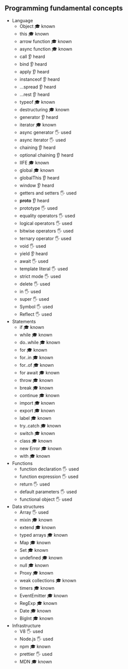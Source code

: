 ## Programming fundamental concepts

- Language
  - Object 🎓 known
  - this 🎓 known
  - arrow function 🎓 known
  - async function 🎓 known
  - call 👂 heard
  - bind 👂 heard
  - apply 👂 heard
  - instanceof 👂 heard
  - ...spread 👂 heard
  - ...rest 👂 heard
  - typeof 🎓 known
  - destructuring 🎓 known
  - generator 👂 heard
  - iterator 🎓 known
  - async generator 🖐️ used
  - async iterator 🖐️ used
  - chaining 👂 heard
  - optional chaining 👂 heard
  - IIFE 🎓 known
  - global 🎓 known
  - globalThis 👂 heard
  - window 👂 heard
  - getters and setters 🖐️ used
  - **proto** 👂 heard
  - prototype 🖐️ used
  - equality operators 🖐️ used
  - logical operators 🖐️ used
  - bitwise operators 🖐️ used
  - ternary operator 🖐️ used
  - void 🖐️ used
  - yield 👂 heard
  - await 🖐️ used
  - template literal 🖐️ used
  - strict mode 🖐️ used
  - delete 🖐️ used
  - in 🖐️ used
  - super 🖐️ used
  - Symbol 🖐️ used
  - Reflect 🖐️ used
- Statements
  - if 🎓 known
  - while 🎓 known
  - do..while 🎓 known
  - for 🎓 known
  - for..in 🎓 known
  - for..of 🎓 known
  - for await 🎓 known
  - throw 🎓 known
  - break 🎓 known
  - continue 🎓 known
  - import 🎓 known
  - export 🎓 known
  - label 🎓 known
  - try..catch 🎓 known
  - switch 🎓 known
  - class 🎓 known
  - new Error 🎓 known
  - with 🎓 known
- Functions
  - function declaration 🖐️ used
  - function expression 🖐️ used
  - return 🖐️ used
  - default parameters 🖐️ used
  - functional object 🖐️ used
- Data structures
  - Array 🖐️ used
  - mixin 🎓 known
  - extend 🎓 known
  - typed arrays 🎓 known
  - Map 🎓 known
  - Set 🎓 known
  - undefined 🎓 known
  - null 🎓 known
  - Proxy 🎓 known
  - weak collections 🎓 known
  - timers 🎓 known
  - EventEmitter 🎓 known
  - RegExp 🎓 known
  - Date 🎓 known
  - BigInt 🎓 known
- Infrastructure
  - V8 🖐️ used
  - Node.js 🖐️ used
  - npm 🎓 known
  - prettier 🖐️ used
  - MDN 🎓 known
